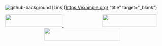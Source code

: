 ![github-background](https://i.imgur.com/3RK4T6b.jpg)
[Link](https://example.org/ "title" target="_blank")

<a href='https://t.me/nicitaacom'>
<img style='width:180px;height:40px' src='https://i.imgur.com/SDUTsiD.jpg'>
</a>
&nbsp;&nbsp;&nbsp;&nbsp;&nbsp;&nbsp;&nbsp;&nbsp;&nbsp;&nbsp;&nbsp;&nbsp;&nbsp;&nbsp;&nbsp;&nbsp;&nbsp;&nbsp;&nbsp;&nbsp;&nbsp;&nbsp;&nbsp;&nbsp;&nbsp;&nbsp;&nbsp;&nbsp;&nbsp;&nbsp;
<a href='https://nicitaa.com/?target=_blank'>
<img style='width:170px;height:40px' src='https://i.imgur.com/c3I1LTJ.jpg'>
</a>
&nbsp;&nbsp;&nbsp;&nbsp;&nbsp;&nbsp;&nbsp;&nbsp;&nbsp;&nbsp;&nbsp;&nbsp;&nbsp;&nbsp;&nbsp;&nbsp;&nbsp;&nbsp;&nbsp;&nbsp;&nbsp;&nbsp;&nbsp;&nbsp;&nbsp;&nbsp;&nbsp;&nbsp;&nbsp;&nbsp;
<a href='https://gmail.com/?target=_blank'>
<img style='width:240px;height:40px' src='https://i.imgur.com/Pb8LWAA.jpg'>
</a>